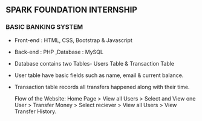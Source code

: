 
## SPARK FOUNDATION INTERNSHIP 

   ### BASIC BANKING SYSTEM

                                                           
 * Front-end : HTML, CSS, Bootstrap & Javascript 
 
 * Back-end : PHP ,Database : MySQL

 * Database contains two Tables- Users Table & Transaction Table

 * User table have basic fields such as name, email & current balance.
 
 * Transaction table records all transfers happened along with their time.

    Flow of the Website: Home Page > View all Users > Select and View one User > Transfer Money > Select reciever > View all Users > View Transfer History.
